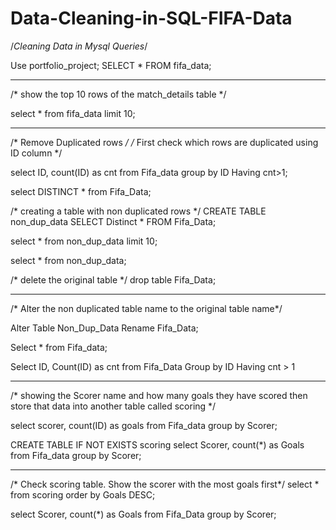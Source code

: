 # Data-Cleaning-in-SQL-FIFA-Data #

/*Cleaning Data in Mysql Queries*/

Use portfolio_project;
SELECT * FROM fifa_data;

--------------------------------------------------
/* show the top 10 rows of the match_details table */

select * 
from fifa_data 
limit 10;

---------------------------------------------------------
/* Remove Duplicated rows */
/* First check which rows are duplicated using ID column */

select ID, count(ID) as cnt 
from Fifa_data group by ID Having cnt>1;

select DISTINCT *
from Fifa_Data;

/* creating a table with non duplicated rows */
CREATE TABLE non_dup_data 
SELECT Distinct * 
FROM Fifa_Data;

select * from non_dup_data limit 10;

select * from non_dup_data;

/* delete the original table */
drop table Fifa_Data;

-------------------------------------------------------------------------------
/* Alter the non duplicated table name to the original table name*/

Alter Table Non_Dup_Data Rename Fifa_Data;


Select * from Fifa_data;

Select ID, Count(ID) as cnt
from Fifa_Data
Group by ID
Having cnt > 1

-----------------------------------------------------------------------------
/* showing the Scorer name and how many goals they have scored 
then store that data into another table called scoring */

select scorer, count(ID) as goals
from Fifa_data
group by Scorer;

CREATE TABLE IF NOT EXISTS scoring 
select Scorer, count(*) as Goals 
from Fifa_data group by Scorer;

------------------------------------------------------------------------
/* Check scoring table. Show the scorer with the most goals first*/
select * 
from scoring
order by Goals DESC;


select Scorer, count(*) as Goals 
from Fifa_Data group by Scorer;






